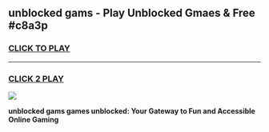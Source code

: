 
## unblocked gams - Play Unblocked Gmaes & Free #c8a3p
<h3>
<a href="https://premium.freeplayer.one?title=unblocked_gams&ref=03M">CLICK TO PLAY</a></h3>
<hr>

<h3>
<a href="https://premium.freeplayer.one?title=unblocked_gams&ref=03M">CLICK 2 PLAY</a>
  
</h3>

<a href="https://premium.freeplayer.one?title=unblocked_gams&ref=03M"><img src="https://clearcache.store/games.png"></a>


**unblocked gams games unblocked: Your Gateway to Fun and Accessible Online Gaming**
